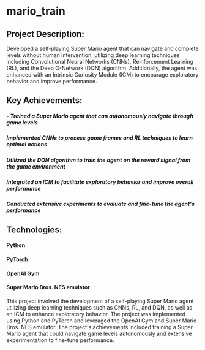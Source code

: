 # mario_train
## Project Description:
Developed a self-playing Super Mario agent that can navigate and complete levels without human intervention, utilizing deep learning techniques including Convolutional Neural Networks (CNNs), Reinforcement Learning (RL), and the Deep Q-Network (DQN) algorithm. Additionally, the agent was enhanced with an Intrinsic Curiosity Module (ICM) to encourage exploratory behavior and improve performance.

## Key Achievements:

#####  - Trained a Super Mario agent that can autonomously navigate through game levels
##### Implemented CNNs to process game frames and RL techniques to learn optimal actions
##### Utilized the DQN algorithm to train the agent on the reward signal from the game environment
##### Integrated an ICM to facilitate exploratory behavior and improve overall performance
##### Conducted extensive experiments to evaluate and fine-tune the agent's performance
## Technologies:

#### Python
#### PyTorch
#### OpenAI Gym
#### Super Mario Bros. NES emulator
This project involved the development of a self-playing Super Mario agent utilizing deep learning techniques such as CNNs, RL, and DQN, as well as an ICM to enhance exploratory behavior. The project was implemented using Python and PyTorch and leveraged the OpenAI Gym and Super Mario Bros. NES emulator. The project's achievements included training a Super Mario agent that could navigate game levels autonomously and extensive experimentation to fine-tune performance.
